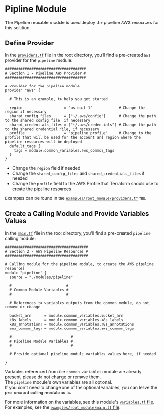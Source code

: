 # Pipline Module

The Pipeline reusable module is used deploy the pipeline AWS resources for this solution.

## Define Provider

In the [`providers.tf`](../../providers.tf) file in the root directory, you'll find a pre-created `aws` provider for the `pipeline` module:

    #####################################
    # Section 1 - Pipeline AWS Provider #
    #####################################
    
    # Provider for the pipeline module
    provider "aws" {
    
      # This is an example, to help you get started
    
      region                   = "us-east-1"            # Change the region if necessary
      shared_config_files      = ["~/.aws/config"]      # Change the path to the shared config file, if necessary
      shared_credentials_files = ["~/.aws/credentials"] # Change the path to the shared credential file, if necessary
      profile                  = "pipeline_profile"     # Change to the profile that will be used for the account and region where the pipeline resources will be deployed
      default_tags {
        tags = module.common_variables.aws_common_tags
      }
    }

* Change the `region` field if needed
* Change the `shared_config_files` and `shared_credentials_files` if needed
* Change the `profile` field to the AWS Profile that Terraform should use to create the pipeline resources 

Examples can be found in the [`examples/root_module/providers.tf`](../../examples/root_module/providers.tf) file.

## Create a Calling Module and Provide Variables Values

In the [`main.tf`](../../main.tf) file in the root directory, you'll find a pre-created `pipeline` calling module:

    ######################################
    # Section 2 - AWS Pipeline Resources #
    ######################################
    
    # Calling module for the pipeline module, to create the AWS pipeline resources
    module "pipeline" {
      source = "./modules/pipeline"
    
      #                         #
      # Common Module Variables #
      #                         #
    
      # References to variables outputs from the common module, do not remove or change
    
      bucket_arn      = module.common_variables.bucket_arn
      k8s_labels      = module.common_variables.k8s_labels
      k8s_annotations = module.common_variables.k8s_annotations
      aws_common_tags = module.common_variables.aws_common_tags
    
      #                           #
      # Pipeline Module Variables #
      #                           #
    
      # Provide optional pipeline module variables values here, if needed
    
    }

Variables referenced from the `common_variables` module are already present, please do not change or remove them.  
The `pipeline` module's own variables are all optional.  
If you don't need to change one of the optional variables, you can leave the pre-created calling module as is.

For more information on the variables, see this module's [`variables.tf` file](variables.tf).  
For examples, see the [`examples/root_module/main.tf` file](../../examples/root_module/main.tf).

